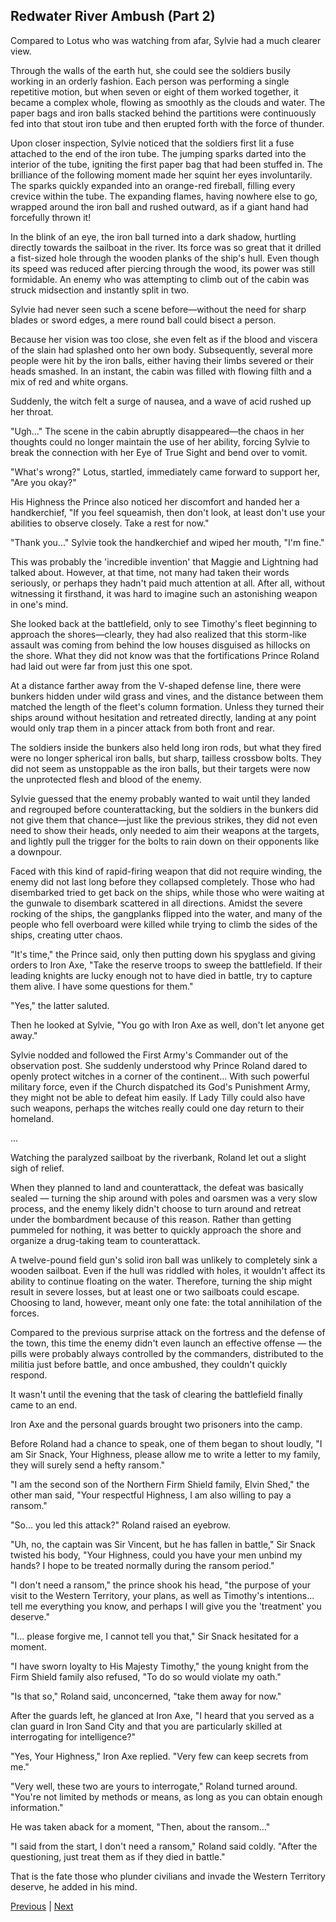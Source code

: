 ## Redwater River Ambush (Part 2)
Compared to Lotus who was watching from afar, Sylvie had a much clearer view.

Through the walls of the earth hut, she could see the soldiers busily working in an orderly fashion. Each person was performing a single repetitive motion, but when seven or eight of them worked together, it became a complex whole, flowing as smoothly as the clouds and water. The paper bags and iron balls stacked behind the partitions were continuously fed into that stout iron tube and then erupted forth with the force of thunder.

Upon closer inspection, Sylvie noticed that the soldiers first lit a fuse attached to the end of the iron tube. The jumping sparks darted into the interior of the tube, igniting the first paper bag that had been stuffed in. The brilliance of the following moment made her squint her eyes involuntarily. The sparks quickly expanded into an orange-red fireball, filling every crevice within the tube. The expanding flames, having nowhere else to go, wrapped around the iron ball and rushed outward, as if a giant hand had forcefully thrown it!

In the blink of an eye, the iron ball turned into a dark shadow, hurtling directly towards the sailboat in the river. Its force was so great that it drilled a fist-sized hole through the wooden planks of the ship's hull. Even though its speed was reduced after piercing through the wood, its power was still formidable. An enemy who was attempting to climb out of the cabin was struck midsection and instantly split in two.

Sylvie had never seen such a scene before—without the need for sharp blades or sword edges, a mere round ball could bisect a person.

Because her vision was too close, she even felt as if the blood and viscera of the slain had splashed onto her own body. Subsequently, several more people were hit by the iron balls, either having their limbs severed or their heads smashed. In an instant, the cabin was filled with flowing filth and a mix of red and white organs.

Suddenly, the witch felt a surge of nausea, and a wave of acid rushed up her throat.

"Ugh..." The scene in the cabin abruptly disappeared—the chaos in her thoughts could no longer maintain the use of her ability, forcing Sylvie to break the connection with her Eye of True Sight and bend over to vomit.

"What's wrong?" Lotus, startled, immediately came forward to support her, "Are you okay?"



His Highness the Prince also noticed her discomfort and handed her a handkerchief, "If you feel squeamish, then don't look, at least don't use your abilities to observe closely. Take a rest for now."

"Thank you..." Sylvie took the handkerchief and wiped her mouth, "I'm fine."

This was probably the 'incredible invention' that Maggie and Lightning had talked about. However, at that time, not many had taken their words seriously, or perhaps they hadn't paid much attention at all. After all, without witnessing it firsthand, it was hard to imagine such an astonishing weapon in one's mind.

She looked back at the battlefield, only to see Timothy's fleet beginning to approach the shores—clearly, they had also realized that this storm-like assault was coming from behind the low houses disguised as hillocks on the shore. What they did not know was that the fortifications Prince Roland had laid out were far from just this one spot.

At a distance farther away from the V-shaped defense line, there were bunkers hidden under wild grass and vines, and the distance between them matched the length of the fleet's column formation. Unless they turned their ships around without hesitation and retreated directly, landing at any point would only trap them in a pincer attack from both front and rear.

The soldiers inside the bunkers also held long iron rods, but what they fired were no longer spherical iron balls, but sharp, tailless crossbow bolts. They did not seem as unstoppable as the iron balls, but their targets were now the unprotected flesh and blood of the enemy.

Sylvie guessed that the enemy probably wanted to wait until they landed and regrouped before counterattacking, but the soldiers in the bunkers did not give them that chance—just like the previous strikes, they did not even need to show their heads, only needed to aim their weapons at the targets, and lightly pull the trigger for the bolts to rain down on their opponents like a downpour.

Faced with this kind of rapid-firing weapon that did not require winding, the enemy did not last long before they collapsed completely. Those who had disembarked tried to get back on the ships, while those who were waiting at the gunwale to disembark scattered in all directions. Amidst the severe rocking of the ships, the gangplanks flipped into the water, and many of the people who fell overboard were killed while trying to climb the sides of the ships, creating utter chaos.

"It's time," the Prince said, only then putting down his spyglass and giving orders to Iron Axe, "Take the reserve troops to sweep the battlefield. If their leading knights are lucky enough not to have died in battle, try to capture them alive. I have some questions for them."



"Yes," the latter saluted.



Then he looked at Sylvie, "You go with Iron Axe as well, don't let anyone get away."



Sylvie nodded and followed the First Army's Commander out of the observation post. She suddenly understood why Prince Roland dared to openly protect witches in a corner of the continent... With such powerful military force, even if the Church dispatched its God's Punishment Army, they might not be able to defeat him easily. If Lady Tilly could also have such weapons, perhaps the witches really could one day return to their homeland.



...



Watching the paralyzed sailboat by the riverbank, Roland let out a slight sigh of relief.



When they planned to land and counterattack, the defeat was basically sealed — turning the ship around with poles and oarsmen was a very slow process, and the enemy likely didn't choose to turn around and retreat under the bombardment because of this reason. Rather than getting pummeled for nothing, it was better to quickly approach the shore and organize a drug-taking team to counterattack.



A twelve-pound field gun's solid iron ball was unlikely to completely sink a wooden sailboat. Even if the hull was riddled with holes, it wouldn't affect its ability to continue floating on the water. Therefore, turning the ship might result in severe losses, but at least one or two sailboats could escape. Choosing to land, however, meant only one fate: the total annihilation of the forces.



Compared to the previous surprise attack on the fortress and the defense of the town, this time the enemy didn't even launch an effective offense — the pills were probably always controlled by the commanders, distributed to the militia just before battle, and once ambushed, they couldn't quickly respond.



It wasn't until the evening that the task of clearing the battlefield finally came to an end.



Iron Axe and the personal guards brought two prisoners into the camp.

Before Roland had a chance to speak, one of them began to shout loudly, "I am Sir Snack, Your Highness, please allow me to write a letter to my family, they will surely send a hefty ransom."

"I am the second son of the Northern Firm Shield family, Elvin Shed," the other man said, "Your respectful Highness, I am also willing to pay a ransom."

"So... you led this attack?" Roland raised an eyebrow.

"Uh, no, the captain was Sir Vincent, but he has fallen in battle," Sir Snack twisted his body, "Your Highness, could you have your men unbind my hands? I hope to be treated normally during the ransom period."

"I don't need a ransom," the prince shook his head, "the purpose of your visit to the Western Territory, your plans, as well as Timothy's intentions... tell me everything you know, and perhaps I will give you the 'treatment' you deserve."

"I... please forgive me, I cannot tell you that," Sir Snack hesitated for a moment.

"I have sworn loyalty to His Majesty Timothy," the young knight from the Firm Shield family also refused, "To do so would violate my oath."

"Is that so," Roland said, unconcerned, "take them away for now."



After the guards left, he glanced at Iron Axe, "I heard that you served as a clan guard in Iron Sand City and that you are particularly skilled at interrogating for intelligence?"

"Yes, Your Highness," Iron Axe replied. "Very few can keep secrets from me."

"Very well, these two are yours to interrogate," Roland turned around. "You're not limited by methods or means, as long as you can obtain enough information."

He was taken aback for a moment, "Then, about the ransom..."

"I said from the start, I don't need a ransom," Roland said coldly. "After the questioning, just treat them as if they died in battle."

That is the fate those who plunder civilians and invade the Western Territory deserve, he added in his mind.





[Previous](CH0280.md) | [Next](CH0282.md)
